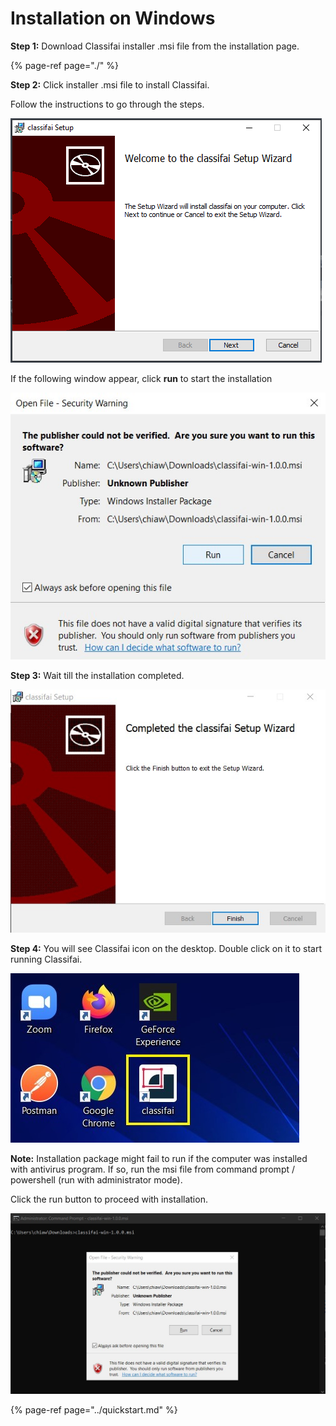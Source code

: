 # Installation on Windows

**Step 1:** Download Classifai installer .msi file from the installation page. 

{% page-ref page="./" %}

**Step 2:** Click installer .msi file to install Classifai.

Follow the instructions to go through the steps.

![](../../.gitbook/assets/image%20%284%29.png)

If the following window appear, click **run** to start the installation

![](../../.gitbook/assets/screenshot-2020-11-18-154816.jpg)

**Step 3:** Wait till the installation completed.

![](../../.gitbook/assets/screenshot-2020-11-18-155034.jpg)

**Step 4:** You will see Classifai icon on the desktop. Double click on it to start running Classifai.

![](../../.gitbook/assets/screenshot-2020-11-18-155210%20%281%29.jpg)

**Note:** Installation package might fail to run if the computer was installed with antivirus program. If so, run the msi file from command prompt / powershell \(run with administrator mode\).   
  
Click the run button to proceed with installation.

![](../../.gitbook/assets/screenshot-2020-11-18-164731.jpg)

{% page-ref page="../quickstart.md" %}



